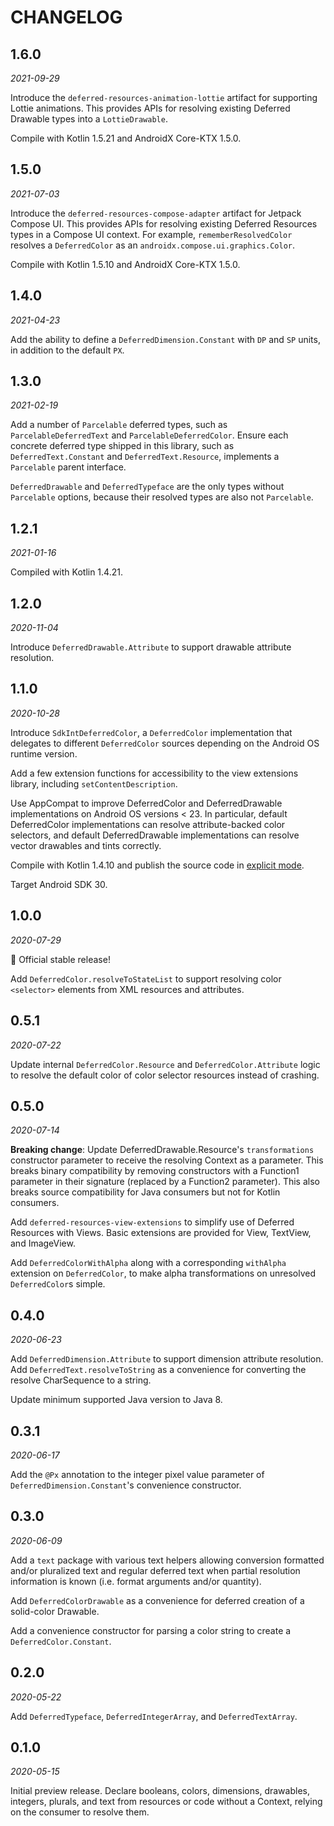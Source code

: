 # CHANGELOG

## 1.6.0
_2021-09-29_

Introduce the `deferred-resources-animation-lottie` artifact for supporting Lottie animations. 
This provides APIs for resolving existing Deferred Drawable types into a `LottieDrawable`.

Compile with Kotlin 1.5.21 and AndroidX Core-KTX 1.5.0.

## 1.5.0
_2021-07-03_

Introduce the `deferred-resources-compose-adapter` artifact for Jetpack Compose UI. This provides
APIs for resolving existing Deferred Resources types in a Compose UI context. For example,
`rememberResolvedColor` resolves a `DeferredColor` as an `androidx.compose.ui.graphics.Color`.

Compile with Kotlin 1.5.10 and AndroidX Core-KTX 1.5.0.

## 1.4.0
_2021-04-23_

Add the ability to define a `DeferredDimension.Constant` with `DP` and `SP` units, in addition to
the default `PX`.

## 1.3.0
_2021-02-19_

Add a number of `Parcelable` deferred types, such as `ParcelableDeferredText` and
`ParcelableDeferredColor`. Ensure each concrete deferred type shipped in this library, such as
`DeferredText.Constant` and `DeferredText.Resource`, implements a `Parcelable` parent interface.

`DeferredDrawable` and `DeferredTypeface` are the only types without `Parcelable` options, because
their resolved types are also not `Parcelable`.

## 1.2.1
_2021-01-16_

Compiled with Kotlin 1.4.21.

## 1.2.0
_2020-11-04_

Introduce `DeferredDrawable.Attribute` to support drawable attribute resolution.

## 1.1.0
_2020-10-28_

Introduce `SdkIntDeferredColor`, a `DeferredColor` implementation that delegates to different
`DeferredColor` sources depending on the Android OS runtime version.

Add a few extension functions for accessibility to the view extensions library, including
`setContentDescription`.

Use AppCompat to improve DeferredColor and DeferredDrawable implementations on Android OS
versions < 23. In particular, default DeferredColor implementations can resolve attribute-backed
color selectors, and default DeferredDrawable implementations can resolve vector drawables and tints
correctly.

Compile with Kotlin 1.4.10 and publish the source code in
[explicit mode](https://kotlinlang.org/docs/reference/whatsnew14.html#explicit-api-mode-for-library-authors).

Target Android SDK 30.

## 1.0.0
_2020-07-29_

🚀 Official stable release!

Add `DeferredColor.resolveToStateList` to support resolving color `<selector>` elements from XML
resources and attributes.

## 0.5.1
_2020-07-22_

Update internal `DeferredColor.Resource` and `DeferredColor.Attribute` logic to resolve the default
color of color selector resources instead of crashing.

## 0.5.0
_2020-07-14_

**Breaking change**: Update DeferredDrawable.Resource's `transformations` constructor parameter to
receive the resolving Context as a parameter. This breaks binary compatibility by removing
constructors with a Function1 parameter in their signature (replaced by a Function2 parameter). This
also breaks source compatibility for Java consumers but not for Kotlin consumers.

Add `deferred-resources-view-extensions` to simplify use of Deferred Resources with Views. Basic
extensions are provided for View, TextView, and ImageView.

Add `DeferredColorWithAlpha` along with a corresponding `withAlpha` extension on `DeferredColor`, to
make alpha transformations on unresolved `DeferredColor`s simple.

## 0.4.0
_2020-06-23_

Add `DeferredDimension.Attribute` to support dimension attribute resolution. Add
`DeferredText.resolveToString` as a convenience for converting the resolve CharSequence to a string.

Update minimum supported Java version to Java 8.

## 0.3.1
_2020-06-17_

Add the `@Px` annotation to the integer pixel value parameter of `DeferredDimension.Constant`'s
convenience constructor.

## 0.3.0
_2020-06-09_

Add a `text` package with various text helpers allowing conversion formatted and/or pluralized text
and regular deferred text when partial resolution information is known (i.e. format arguments and/or
quantity).

Add `DeferredColorDrawable` as a convenience for deferred creation of a solid-color Drawable.

Add a convenience constructor for parsing a color string to create a `DeferredColor.Constant`.

## 0.2.0
_2020-05-22_

Add `DeferredTypeface`, `DeferredIntegerArray`, and `DeferredTextArray`.

## 0.1.0
_2020-05-15_

Initial preview release. Declare booleans, colors, dimensions, drawables, integers, plurals, and
text from resources or code without a Context, relying on the consumer to resolve them.
